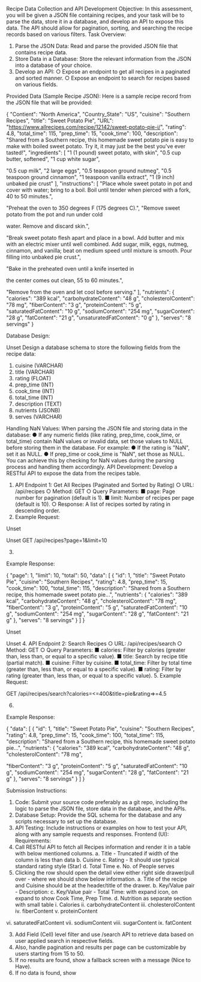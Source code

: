 Recipe Data Collection and API Development
Objective:
In this assessment, you will be given a JSON file containing recipes, and your task will be to
parse the data, store it in a database, and develop an API to expose this data. The API
should allow for pagination, sorting, and searching the recipe records based on various
filters.
Task Overview:
1. Parse the JSON Data: Read and parse the provided JSON file that contains recipe
data.
2. Store Data in a Database: Store the relevant information from the JSON into a
database of your choice.
3. Develop an API:
○ Expose an endpoint to get all recipes in a paginated and sorted manner.
○ Expose an endpoint to search for recipes based on various fields.

Provided Data (Sample Recipe JSON):
Here is a sample recipe record from the JSON file that will be provided:

{
"Contient": "North America",
"Country_State": "US",
"cuisine": "Southern Recipes",
"title": "Sweet Potato Pie",
"URL":
"https://www.allrecipes.com/recipe/12142/sweet-potato-pie-i/",
"rating": 4.8,
"total_time": 115,
"prep_time": 15,
"cook_time": 100,
"description": "Shared from a Southern recipe, this
homemade sweet potato pie is easy to make with boiled sweet
potato. Try it, it may just be the best you've ever tasted!",
"ingredients": [
"1 (1 pound) sweet potato, with skin",
"0.5 cup butter, softened",
"1 cup white sugar",

"0.5 cup milk",
"2 large eggs",
"0.5 teaspoon ground nutmeg",
"0.5 teaspoon ground cinnamon",
"1 teaspoon vanilla extract",
"1 (9 inch) unbaked pie crust"
],
"instructions": [
"Place whole sweet potato in pot and cover with water;
bring to a boil. Boil until tender when pierced with a fork,
40 to 50 minutes.",

"Preheat the oven to 350 degrees F (175 degrees C).",
"Remove sweet potato from the pot and run under cold

water. Remove and discard skin.",

"Break sweet potato flesh apart and place in a bowl.
Add butter and mix with an electric mixer until well combined.
Add sugar, milk, eggs, nutmeg, cinnamon, and vanilla; beat on
medium speed until mixture is smooth. Pour filling into
unbaked pie crust.",

"Bake in the preheated oven until a knife inserted in

the center comes out clean, 55 to 60 minutes.",

"Remove from the oven and let cool before serving."
],
"nutrients": {
"calories": "389 kcal",
"carbohydrateContent": "48 g",
"cholesterolContent": "78 mg",
"fiberContent": "3 g",
"proteinContent": "5 g",
"saturatedFatContent": "10 g",
"sodiumContent": "254 mg",
"sugarContent": "28 g",
"fatContent": "21 g",
"unsaturatedFatContent": "0 g"
},
"serves": "8 servings"
}

Database Design:

Unset
Design a database schema to store the following fields from the recipe data:
1. cuisine (VARCHAR)
2. title (VARCHAR)
3. rating (FLOAT)
4. prep_time (INT)
5. cook_time (INT)
6. total_time (INT)
7. description (TEXT)
8. nutrients (JSONB)
9. serves (VARCHAR)

Handling NaN Values:
When parsing the JSON file and storing data in the database:
● If any numeric fields (like rating, prep_time, cook_time, or total_time)
contain NaN values or invalid data, set those values to NULL before storing them in
the database.
For example:
● If the rating is "NaN", set it as NULL.
● If prep_time or cook_time is "NaN", set those as NULL.
You can achieve this by checking for NaN values during the parsing process and handling
them accordingly.
API Development:
Develop a RESTful API to expose the data from the recipes table.
1. API Endpoint 1: Get All Recipes (Paginated and Sorted by Rating)
○ URL: /api/recipes
○ Method: GET
○ Query Parameters:
■ page: Page number for pagination (default is 1).
■ limit: Number of recipes per page (default is 10).
○ Response: A list of recipes sorted by rating in descending order.
2. Example Request:

Unset

Unset
GET /api/recipes?page=1&limit=10

3.
Example Response:

{
"page": 1,
"limit": 10,
"total": 50,
"data": [
{
"id": 1,
"title": "Sweet Potato Pie",
"cuisine": "Southern Recipes",
"rating": 4.8,
"prep_time": 15,
"cook_time": 100,
"total_time": 115,
"description": "Shared from a Southern recipe, this
homemade sweet potato pie...",
"nutrients": {
"calories": "389 kcal",
"carbohydrateContent": "48 g",
"cholesterolContent": "78 mg",
"fiberContent": "3 g",
"proteinContent": "5 g",
"saturatedFatContent": "10 g",
"sodiumContent": "254 mg",
"sugarContent": "28 g",
"fatContent": "21 g"
},
"serves": "8 servings"
}
]
}

Unset

Unset
4.
API Endpoint 2: Search Recipes
○ URL: /api/recipes/search
○ Method: GET
○ Query Parameters:
■ calories: Filter by calories (greater than, less than, or equal to a
specific value).
■ title: Search by recipe title (partial match).
■ cuisine: Filter by cuisine.
■ total_time: Filter by total time (greater than, less than, or equal to a
specific value).
■ rating: Filter by rating (greater than, less than, or equal to a specific
value).
5. Example Request:

GET /api/recipes/search?calories=<=400&title=pie&rating=>=4.5

6.
Example Response:

{
"data": [
{
"id": 1,
"title": "Sweet Potato Pie",
"cuisine": "Southern Recipes",
"rating": 4.8,
"prep_time": 15,
"cook_time": 100,
"total_time": 115,
"description": "Shared from a Southern recipe, this
homemade sweet potato pie...",
"nutrients": {
"calories": "389 kcal",
"carbohydrateContent": "48 g",
"cholesterolContent": "78 mg",

"fiberContent": "3 g",
"proteinContent": "5 g",
"saturatedFatContent": "10 g",
"sodiumContent": "254 mg",
"sugarContent": "28 g",
"fatContent": "21 g"
},
"serves": "8 servings"
}
]
}

Submission Instructions:
1. Code: Submit your source code preferably as a git repo, including the logic to parse
the JSON file, store data in the database, and the APIs.
2. Database Setup: Provide the SQL schema for the database and any scripts
necessary to set up the database.
3. API Testing: Include instructions or examples on how to test your API, along with
any sample requests and responses.
Frontend (UI):
Requirements:
1. Call RESTful API to fetch all Recipes information and render it in a table with below
mentioned columns.
a. Title - Truncated if width of the column is less than data
b. Cuisine
c. Rating - It should use typical standard rating style (Star)
d. Total Time
e. No. of People serves
2. Clicking the row should open the detail view either right side drawer/pull over - where
we should show below information.
a. Title of the recipe and Cuisine should be at the header/title of the drawer.
b. Key/Value pair - Description: <Actual Data>
c. Key/Value pair - Total Time: <Actual Data> with expand icon, on expand to
show Cook Time, Prep Time.
d. Nutrition as separate section with small table
i. Calories
ii. carbohydrateContent
iii. cholesterolContent
iv. fiberContent
v. proteinContent

vi. saturatedFatContent
vii. sodiumContent
viii. sugarContent
ix. fatContent

3. Add Field (Cell) level filter and use /search API to retrieve data based on user applied
search in respective fields.
4. Also, handle pagination and results per page can be customizable by users starting
from 15 to 50.
5. If no results are found, show a fallback screen with a message (Nice to Have).
6. If no data is found, show
